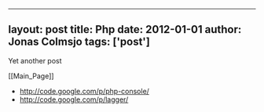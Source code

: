 
---
layout: post
title: Php
date: 2012-01-01
author: Jonas Colmsjo
tags: ['post']
---

Yet another post





[[Main_Page]]

* http://code.google.com/p/php-console/
* http://code.google.com/p/lagger/
